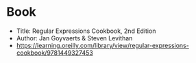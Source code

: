 # Book

- Title: Regular Expressions Cookbook, 2nd Edition
- Author: Jan Goyvaerts & Steven Levithan
- https://learning.oreilly.com/library/view/regular-expressions-cookbook/9781449327453